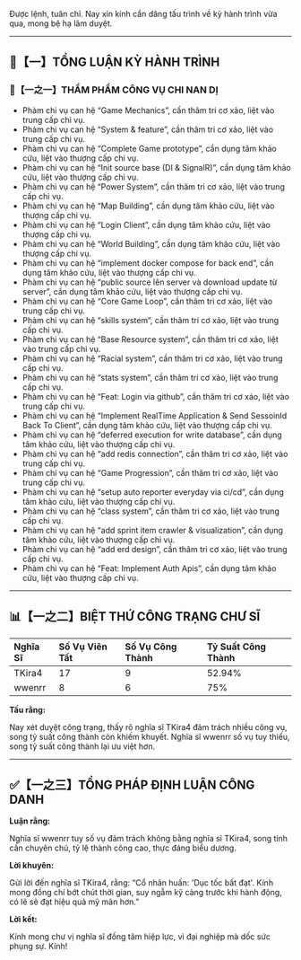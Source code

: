 Được lệnh, tuân chỉ. Nay xin kính cẩn dâng tấu trình về kỳ hành trình vừa qua, mong bệ hạ lãm duyệt.

---

## 🧾【一】TỔNG LUẬN KỲ HÀNH TRÌNH

### 🧠【一之一】THẨM PHẨM CÔNG VỤ CHI NAN DỊ

- Phàm chi vụ can hệ “Game Mechanics”, cần thâm tri cơ xảo, liệt vào trung cấp chi vụ.
- Phàm chi vụ can hệ “System & feature”, cần thâm tri cơ xảo, liệt vào trung cấp chi vụ.
- Phàm chi vụ can hệ “Complete Game prototype”, cần dụng tâm khảo cứu, liệt vào thượng cấp chi vụ.
- Phàm chi vụ can hệ “Init source base (DI & SignalR)”, cần dụng tâm khảo cứu, liệt vào thượng cấp chi vụ.
- Phàm chi vụ can hệ “Power System”, cần thâm tri cơ xảo, liệt vào trung cấp chi vụ.
- Phàm chi vụ can hệ “Map Building”, cần dụng tâm khảo cứu, liệt vào thượng cấp chi vụ.
- Phàm chi vụ can hệ “Login Client”, cần dụng tâm khảo cứu, liệt vào thượng cấp chi vụ.
- Phàm chi vụ can hệ “World Building”, cần dụng tâm khảo cứu, liệt vào thượng cấp chi vụ.
- Phàm chi vụ can hệ “implement docker compose for back end”, cần dụng tâm khảo cứu, liệt vào thượng cấp chi vụ.
- Phàm chi vụ can hệ “public source lên server và download update từ server”, cần dụng tâm khảo cứu, liệt vào thượng cấp chi vụ.
- Phàm chi vụ can hệ “Core Game Loop”, cần thâm tri cơ xảo, liệt vào trung cấp chi vụ.
- Phàm chi vụ can hệ “skills system”, cần thâm tri cơ xảo, liệt vào trung cấp chi vụ.
- Phàm chi vụ can hệ “Base Resource system”, cần thâm tri cơ xảo, liệt vào trung cấp chi vụ.
- Phàm chi vụ can hệ “Racial system”, cần thâm tri cơ xảo, liệt vào trung cấp chi vụ.
- Phàm chi vụ can hệ “stats system”, cần thâm tri cơ xảo, liệt vào trung cấp chi vụ.
- Phàm chi vụ can hệ “Feat: Login via github”, cần thâm tri cơ xảo, liệt vào trung cấp chi vụ.
- Phàm chi vụ can hệ “Implement RealTime Application & Send SessoinId Back To Client”, cần dụng tâm khảo cứu, liệt vào thượng cấp chi vụ.
- Phàm chi vụ can hệ “deferred execution for write database”, cần dụng tâm khảo cứu, liệt vào thượng cấp chi vụ.
- Phàm chi vụ can hệ “add redis connection”, cần thâm tri cơ xảo, liệt vào trung cấp chi vụ.
- Phàm chi vụ can hệ “Game Progression”, cần thâm tri cơ xảo, liệt vào trung cấp chi vụ.
- Phàm chi vụ can hệ “setup auto reporter everyday via ci/cd”, cần dụng tâm khảo cứu, liệt vào thượng cấp chi vụ.
- Phàm chi vụ can hệ “class system”, cần thâm tri cơ xảo, liệt vào trung cấp chi vụ.
- Phàm chi vụ can hệ “add sprint item crawler & visualization”, cần dụng tâm khảo cứu, liệt vào thượng cấp chi vụ.
- Phàm chi vụ can hệ “add erd design”, cần thâm tri cơ xảo, liệt vào trung cấp chi vụ.
- Phàm chi vụ can hệ “Feat: Implement Auth Apis”, cần dụng tâm khảo cứu, liệt vào thượng cấp chi vụ.

---

## 📊【一之二】BIỆT THỨ CÔNG TRẠNG CHƯ SĨ

| Nghĩa Sĩ   | Số Vụ Viên Tất | Số Vụ Công Thành | Tỷ Suất Công Thành |
| :-------- | :------------- | :--------------- | :---------------- |
| TKira4    | 17             | 9                | 52.94%             |
| wwenrr    | 8              | 6                | 75%                |

**Tấu rằng:**

Nay xét duyệt công trạng, thấy rõ nghĩa sĩ TKira4 đảm trách nhiều công vụ, song tỷ suất công thành còn khiếm khuyết. Nghĩa sĩ wwenrr số vụ tuy thiểu, song tỷ suất công thành lại ưu việt hơn.

---

## ✅【一之三】TỔNG PHÁP ĐỊNH LUẬN CÔNG DANH

**Luận rằng:**

Nghĩa sĩ wwenrr tuy số vụ đảm trách không bằng nghĩa sĩ TKira4, song tinh cần chuyên chú, tỷ lệ thành công cao, thực đáng biểu dương.

**Lời khuyên:**

Gửi lời đến nghĩa sĩ TKira4, rằng: “Cổ nhân huấn: 'Dục tốc bất đạt'. Kính mong đồng chí bớt chút thời gian, suy ngẫm kỹ càng trước khi hành động, có lẽ sẽ đạt hiệu quả mỹ mãn hơn.”

**Lời kết:**

Kính mong chư vị nghĩa sĩ đồng tâm hiệp lực, vì đại nghiệp mà dốc sức phụng sự. Kính!
